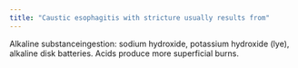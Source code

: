 ```yaml
---
title: "Caustic esophagitis with stricture usually results from"
---
```

Alkaline substanceingestion: sodium hydroxide, potassium hydroxide (lye), alkaline disk batteries. Acids produce more superficial burns.

